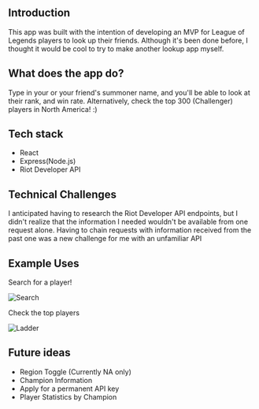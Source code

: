 ## Introduction

This app was built with the intention of developing an MVP for League of Legends players to look up their friends. Although it's been done before, I thought it would be cool to try to make another lookup app myself.

## What does the app do? 
Type in your or your friend's summoner name, and you'll be able to look at their rank, and win rate.
Alternatively, check the top 300 (Challenger) players in North America! :)

    
## Tech stack

   - React
   - Express(Node.js)
   - Riot Developer API

## Technical Challenges 

I anticipated having to research the Riot Developer API endpoints, but I didn't realize that the information I needed wouldn't be available from one request alone. Having to chain requests with information received from the past one was a new challenge for me with an unfamiliar API

## Example Uses

Search for a player!

![Search](https://media.giphy.com/media/VCmyJcxqHiNGgj1M3l/giphy.gif)

Check the top players

![Ladder](https://media.giphy.com/media/XejXrMC6NP8R5EiFQu/giphy.gif)


## Future ideas

 - Region Toggle (Currently NA only)
 - Champion Information
 - Apply for a permanent API key
 - Player Statistics by Champion 
    
